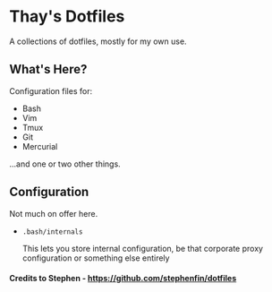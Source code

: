 # Thay's Dotfiles

A collections of dotfiles, mostly for my own use.

## What's Here?

Configuration files for:

- Bash
- Vim
- Tmux
- Git
- Mercurial

...and one or two other things.

## Configuration

Not much on offer here.

- `.bash/internals`

  This lets you store internal configuration, be that corporate proxy
  configuration or something else entirely

#### Credits to Stephen - https://github.com/stephenfin/dotfiles
